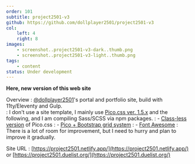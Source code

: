 ```yaml
---
order: 101
subtitle: project2501-v3
github: https://github.com/dollplayer2501/project2501-v3
col:
    left: 4
    right: 8
images:
    - screenshot..project2501-v3-dark..thumb.png
    - screenshot..project2501-v3-light..thumb.png
tags:
    - content
status: Under development
---
```


**Here, new version of this web site**

Overview
:   [@dollplayer2501](https://github.com/dollplayer2501)'s portal and portfolio site, build with 11ty/Eleventy and Gulp.  
:   I don't use a site template, I mainly use [Pico.css ver. 1.5.x](https://picocss.com/) and the following, and I am compiling Sass/SCSS via npm packages.
:   - [Class-less version](https://picocss.com/docs/classless.html) of Pico.css
:   - [Pico + Bootstrap grid system](https://github.com/picocss/examples/tree/master/v1-bootstrap-grid)
:   - [Font Awesome](https://www.npmjs.com/package/font-awesome)
:   There is a lot of room for improvement, but I need to hurry and plan to improve it gradually.

Site URL
:   [https://project2501.netlify.app/](https://project2501.netlify.app/) or [https://project2501.duelist.org/](https://project2501.duelist.org/)
